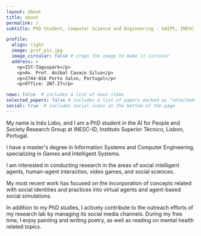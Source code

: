 ```yaml
---
layout: about
title: about
permalink: /
subtitle: PhD Student, Computer Science and Engineering - GAIPS, INESC-ID, IST

profile:
  align: right
  image: prof_pic.jpg
  image_circular: false # crops the image to make it circular
  address: >
    <p>IST-Taguspark</p>
    <p>Av. Prof. Aníbal Cavaco Silva</p>
    <p>2744-016 Porto Salvo, Portugal</p>
    <p>Office: 2N7.27</p>

news: false  # includes a list of news items
selected_papers: false # includes a list of papers marked as "selected={true}"
social: true  # includes social icons at the bottom of the page
---
```

My name is Inês Lobo, and I am a PhD student in the AI for People and Society Research Group at INESC-ID, Instituto Superior Técnico, Lisbon, Portugal.

I have a master's degree in Information Systems and Computer Engineering, specializing in Games and Intelligent Systems.

I am interested in conducting research in the areas of social intelligent agents, human-agent interaction, video games, and social sciences.

My most recent work has focused on the incorporation of concepts related with social identities and practices into virtual agents and agent-based social simulations.

In addition to my PhD studies, I actively contribute to the outreach efforts of my research lab by managing its social media channels. During my free time, I enjoy painting and writing poetry, as well as reading on mental health related topics.

